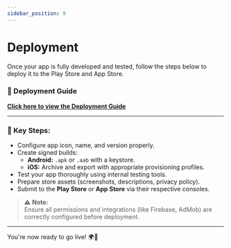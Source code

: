 ```yaml
---
sidebar_position: 9
---
```


# Deployment

Once your app is fully developed and tested, follow the steps below to deploy it to the Play Store and App Store.

### 📘 Deployment Guide  
**[Click here to view the Deployment Guide](https://wrteam-in.github.io/common_app_doc/GeneralSettings/deployment)**

---

### 📝 Key Steps:

- Configure app icon, name, and version properly.
- Create signed builds:
  - **Android:** `.apk` or `.aab` with a keystore.
  - **iOS:** Archive and export with appropriate provisioning profiles.
- Test your app thoroughly using internal testing tools.
- Prepare store assets (screenshots, descriptions, privacy policy).
- Submit to the **Play Store** or **App Store** via their respective consoles.

> ⚠️ **Note:**  
Ensure all permissions and integrations (like Firebase, AdMob) are correctly configured before deployment.

---

You're now ready to go live! 🌍📱
